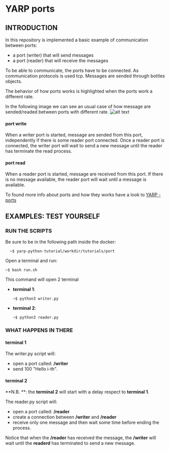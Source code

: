 # YARP ports

## INTRODUCTION

In this repository is implemented a basic example of communication between ports:
- a port (writer) that will send messages 
- a port (reader) that will receive the messages

To be able to communicate, the ports have to be connected.
As communication protocols is used tcp.
Messages are sended through bottles objects.

The behavior of how ports works is highlighted when the ports work a different rate.

In the following image we can see an usual case of how message are sended/readed between ports with different rate.
![alt text][port]

#### port write
When a writer port is started, message are sended from this port, independently if there is some reader port connected.
Once a reader port is connected, the writer port will wait to send a new message until the reader has terminate the read process.

#### port read
When a reader port is started, message are received from this port. If there is no message available, the reader port will wait until a message is available.

To found more info about ports and how they works have a look to [YARP - ports](https://www.yarp.it/latest/note_ports.html)

[port]:https://github.com/s4hri/yarp-python-tutorials/blob/master/workdir/media/port.png

## EXAMPLES: TEST YOURSELF

### RUN THE SCRIPTS
Be sure to be in the following path inside the docker:

      ~$ yarp-python-tutorial/workdir/tutorials/port


Open a terminal and run:
  ```terminal
  ~$ bash run.sh
  ```

This command will open 2 terminal 

- **terminal 1**:
  
      ~$ python3 writer.py
- **terminal 2**:

      ~$ python3 reader.py

### WHAT HAPPENS IN THERE
#### terminal 1
The writer.py script will:
- open a port called: **/writer**
- send 100 "Hello i-th".

#### terminal 2
**N.B. **: the **terminal 2** will start with a delay respect to **terminal 1**.

The reader.py script will:
- open a port called: **/reader**
- create a connection between **/writer** and **/reader**
- receive only one message and then wait some time before ending the process.

Notice that when the **/reader** has received the message, the **/writer** will wait until the **readerd** has terminated to send a new message.
